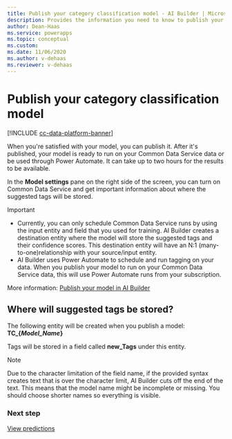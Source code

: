 ```yaml
---
title: Publish your category classification model - AI Builder | Microsoft Docs
description: Provides the information you need to know to publish your category classification model in AI Builder.
author: Dean-Haas
ms.service: powerapps
ms.topic: conceptual
ms.custom: 
ms.date: 11/06/2020
ms.author: v-dehaas
ms.reviewer: v-dehaas
---
```


# Publish your category classification model

[!INCLUDE [cc-data-platform-banner](includes/cc-data-platform-banner.md)]

When you're satisfied with your model, you can publish it. After it's published, your model is ready to run on your Common Data Service data or be used through Power Automate. It can take up to two hours for the results to be available.

In the **Model settings** pane on the right side of the screen, you can turn on Common Data Service and get important information about where the suggested tags will be stored.

> [!IMPORTANT]
>
> - Currently, you can only schedule Common Data Service runs by using the input entity and field that you used for training. AI Builder creates a destination entity where the model will store the suggested tags and their confidence scores. This destination entity will have an N:1 (many-to-one)relationship with your source/input entity.
> - AI Builder uses Power Automate to schedule and run tagging on your data. When you publish your model to run on your Common Data Service data, this will use Power Automate runs from your subscription.

More information: [Publish your model in AI Builder](publish-model.md)

## Where will suggested tags be stored?

The following entity will be created when you publish a model: **TC_{*Model_Name*}**

Tags will be stored in a field called **new_Tags** under this entity.

> [!NOTE]
> Due to the character limitation of the field name, if the provided syntax creates text that is over the character limit, AI Builder cuts off the end of the text. This means that the model name might be incomplete or missing. You should choose shorter names so everything is visible.

### Next step

[View predictions](text-classification-view-predictions.md)
